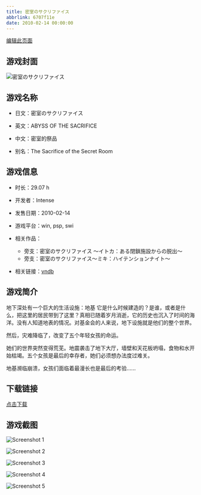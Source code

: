 ```yaml
---
title: 密室のサクリファイス
abbrlink: 6707f11e
date: 2010-02-14 00:00:00
---
```

[编辑此页面](https://github.com/ACG-3/ADV3-source/blob/main/source/_posts/games/%E5%AF%86%E5%AE%A4%E3%81%AE%E3%82%B5%E3%82%AF%E3%83%AA%E3%83%95%E3%82%A1%E3%82%A4%E3%82%B9.md)

## 游戏封面

![密室のサクリファイス](https://pan.timero.xyz/d/onedrive/img_lib_001/%E5%AF%86%E5%AE%A4%E3%81%AE%E3%82%B5%E3%82%AF%E3%83%AA%E3%83%95%E3%82%A1%E3%82%A4%E3%82%B9_cover.avif)


## 游戏名称

- 日文：密室のサクリファイス
- 英文：ABYSS OF THE SACRIFICE
- 中文：密室的祭品

- 别名：The Sacrifice of the Secret Room


## 游戏信息

- 时长：29.07 h
- 开发者：Intense
- 发售日期：2010-02-14
- 游戏平台：win, psp, swi
- 相关作品：
   - 旁支：密室のサクリファイス ～イトカ：ある閉鎖施設からの脱出～
   - 旁支：密室のサクリファイス～ミキ：ハイテンションナイト～

- 相关链接：[vndb](https://vndb.org/v4185)


## 游戏简介

地下深处有一个巨大的生活设施：地基
它是什么时候建造的？是谁，或者是什么，把这里的居民带到了这里？真相已随着岁月消逝，它的历史也沉入了时间的海洋。没有人知道地表的情况。对基金会的人来说，地下设施就是他们的整个世界。

然后，灾难降临了，改变了五个年轻女孩的命运。

她们的世界突然变得荒芜。地震袭击了地下大厅，墙壁和天花板坍塌，食物和水开始枯竭。五个女孩是最后的幸存者，她们必须想办法度过难关。

地基濒临崩溃，女孩们面临着最漫长也是最后的考验......




## 下载链接

[点击下载](https://pan.timero.xyz/onedrive/adv_lib_001/%E5%AF%86%E5%AE%A4%E3%81%AE%E3%82%B5%E3%82%AF%E3%83%AA%E3%83%95%E3%82%A1%E3%82%A4%E3%82%B9)


## 游戏截图


![Screenshot 1](https://pan.timero.xyz/d/onedrive/img_lib_001/%E5%AF%86%E5%AE%A4%E3%81%AE%E3%82%B5%E3%82%AF%E3%83%AA%E3%83%95%E3%82%A1%E3%82%A4%E3%82%B9_Screenshot_1.avif)

![Screenshot 2](https://pan.timero.xyz/d/onedrive/img_lib_001/%E5%AF%86%E5%AE%A4%E3%81%AE%E3%82%B5%E3%82%AF%E3%83%AA%E3%83%95%E3%82%A1%E3%82%A4%E3%82%B9_Screenshot_2.avif)

![Screenshot 3](https://pan.timero.xyz/d/onedrive/img_lib_001/%E5%AF%86%E5%AE%A4%E3%81%AE%E3%82%B5%E3%82%AF%E3%83%AA%E3%83%95%E3%82%A1%E3%82%A4%E3%82%B9_Screenshot_3.avif)

![Screenshot 4](https://pan.timero.xyz/d/onedrive/img_lib_001/%E5%AF%86%E5%AE%A4%E3%81%AE%E3%82%B5%E3%82%AF%E3%83%AA%E3%83%95%E3%82%A1%E3%82%A4%E3%82%B9_Screenshot_4.avif)

![Screenshot 5](https://pan.timero.xyz/d/onedrive/img_lib_001/%E5%AF%86%E5%AE%A4%E3%81%AE%E3%82%B5%E3%82%AF%E3%83%AA%E3%83%95%E3%82%A1%E3%82%A4%E3%82%B9_Screenshot_5.avif)

